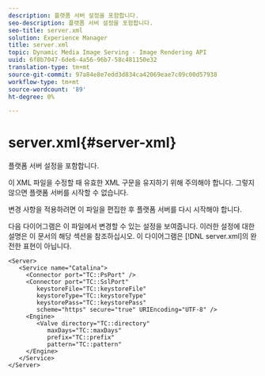 ```yaml
---
description: 플랫폼 서버 설정을 포함합니다.
seo-description: 플랫폼 서버 설정을 포함합니다.
seo-title: server.xml
solution: Experience Manager
title: server.xml
topic: Dynamic Media Image Serving - Image Rendering API
uuid: 6f8b7047-6de6-4a56-96b7-58c481150e32
translation-type: tm+mt
source-git-commit: 97a84e8e7edd3d834ca42069eae7c09c00d57938
workflow-type: tm+mt
source-wordcount: '89'
ht-degree: 0%

---
```



# server.xml{#server-xml}

플랫폼 서버 설정을 포함합니다.

이 XML 파일을 수정할 때 유효한 XML 구문을 유지하기 위해 주의해야 합니다. 그렇지 않으면 플랫폼 서버를 시작할 수 없습니다.

변경 사항을 적용하려면 이 파일을 편집한 후 플랫폼 서버를 다시 시작해야 합니다.

다음 다이어그램은 이 파일에서 변경할 수 있는 설정을 보여줍니다. 이러한 설정에 대한 설명은 이 문서의 해당 섹션을 참조하십시오. 이 다이어그램은 [!DNL server.xml]의 완전한 표현이 아닙니다.

```
<Server>
   <Service name="Catalina">
     <Connector port="TC::PsPort" />
     <Connector port="TC::SslPort"
        keystoreFile="TC::keystoreFile"
        keystoreType="TC::keystoreType"
        keystorePass="TC::keystorePass" 
        scheme="https" secure="true" URIEncoding="UTF-8" />
     <Engine>
        <Valve directory="TC::directory" 
           maxDays="TC::maxDays" 
           prefix="TC::prefix" 
           pattern="TC::pattern" 
     </Engine>  
   </Service>
</Server>
```

